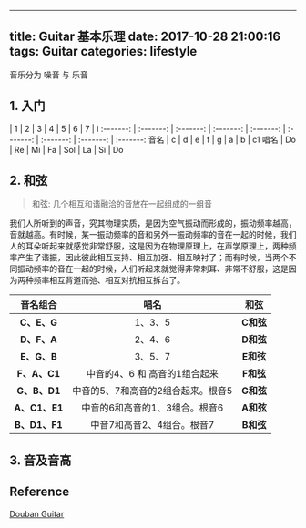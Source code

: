 
---
title: Guitar 基本乐理
date: 2017-10-28 21:00:16
tags: Guitar
categories: lifestyle
---

音乐分为 噪音 与 乐音

<!--more-->
 
## 1. 入门


 | 1 | 2 | 3 | 4 | 5 | 6 | 7 | i
:-------: | :-------: | :-------: | :-------: | :-------: | :-------: | :-------: | :-------: | :-------:
音名 | c | d | e | f | g | a | b | c1
唱名 | Do | Re | Mi | Fa | Sol | La | Si | Do


## 2. 和弦

> 和弦: 几个相互和谐融洽的音放在一起组成的一组音

我们人所听到的声音，究其物理实质，是因为空气振动而形成的，振动频率越高，音就越高。有时候，某一振动频率的音和另外一振动频率的音在一起的时候，我们人的耳朵听起来就感觉非常舒服，这是因为在物理原理上，在声学原理上，两种频率产生了谐振，因此彼此相互支持、相互加强、相互映衬了；而有时候，当两个不同振动频率的音在一起的时候，人们听起来就觉得非常刺耳、非常不舒服，这是因为两种频率相互背道而弛、相互对抗相互拆台了。

音名组合 | 唱名 | 和弦
:-------: | :-------: | :-------:
**C、E、G** | 1、3、5 | **C和弦**
**D、F、A** | 2、4、6 | **D和弦**
**E、G、B** | 3、5、7 | **E和弦**
**F、A、C1** | 中音的4、6 和 高音的1组合起来 | **F和弦**
**G、B、D1** | 中音的5、7和高音的2组合起来。根音5 | **G和弦**
**A、C1、E1** | 中音的6和高音的1、3组合。根音6 |  **A和弦**
**B、D1、F1** | 中音7和高音2、4组合。根音7 | **B和弦**

## 3. 音及音高

## Reference

[Douban Guitar][1]

[1]: https://www.douban.com/group/topic/10727953/
